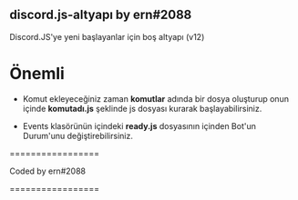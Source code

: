 ## discord.js-altyapı by ern#2088
Discord.JS'ye yeni başlayanlar için boş altyapı (v12)

# Önemli

- Komut ekleyeceğiniz zaman **komutlar** adında bir dosya oluşturup onun içinde **komutadı.js** şeklinde js dosyası kurarak başlayabilirsiniz.

- Events klasörünün içindeki **ready.js** dosyasının içinden Bot'un Durum'unu değiştirebilirsiniz.

=================

Coded by ern#2088

=================
